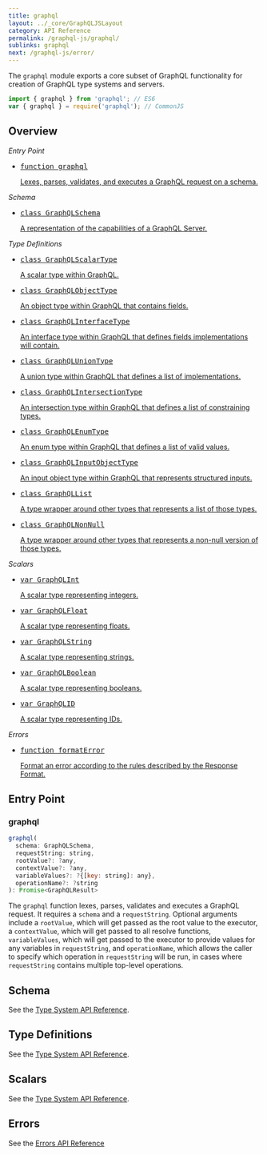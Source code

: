 ```yaml
---
title: graphql
layout: ../_core/GraphQLJSLayout
category: API Reference
permalink: /graphql-js/graphql/
sublinks: graphql
next: /graphql-js/error/
---
```


The `graphql` module exports a core subset of GraphQL functionality for creation
of GraphQL type systems and servers.

```js
import { graphql } from 'graphql'; // ES6
var { graphql } = require('graphql'); // CommonJS
```

## Overview

_Entry Point_

<ul class="apiIndex">
  <li>
    <a href="#graphql">
      <pre>function graphql</pre>
      Lexes, parses, validates, and executes a GraphQL request on a schema.
    </a>
  </li>
</ul>

_Schema_

<ul class="apiIndex">
  <li>
    <a href="../type/#graphqlschema">
      <pre>class GraphQLSchema</pre>
      A representation of the capabilities of a GraphQL Server.
    </a>
  </li>
</ul>

_Type Definitions_

<ul class="apiIndex">
  <li>
    <a href="../type/#graphqlscalartype">
      <pre>class GraphQLScalarType</pre>
      A scalar type within GraphQL.
    </a>
  </li>
  <li>
    <a href="../type/#graphqlobjecttype">
      <pre>class GraphQLObjectType</pre>
      An object type within GraphQL that contains fields.
    </a>
  </li>
  <li>
    <a href="../type/#graphqlinterfacetype">
      <pre>class GraphQLInterfaceType</pre>
      An interface type within GraphQL that defines fields implementations will contain.
    </a>
  </li>
  <li>
    <a href="../type/#graphqluniontype">
      <pre>class GraphQLUnionType</pre>
      A union type within GraphQL that defines a list of implementations.
    </a>
  </li>
  <li>
    <a href="../type/#graphqlintersectiontype">
      <pre>class GraphQLIntersectionType</pre>
      An intersection type within GraphQL that defines a list of constraining types.
    </a>
  </li>
  <li>
    <a href="../type/#graphqlenumtype">
      <pre>class GraphQLEnumType</pre>
      An enum type within GraphQL that defines a list of valid values.
    </a>
  </li>
  <li>
    <a href="../type/#graphqlinputobjecttype">
      <pre>class GraphQLInputObjectType</pre>
      An input object type within GraphQL that represents structured inputs.
    </a>
  </li>
  <li>
    <a href="../type/#graphqllist">
      <pre>class GraphQLList</pre>
      A type wrapper around other types that represents a list of those types.
    </a>
  </li>
  <li>
    <a href="../type/#graphqlnonnull">
      <pre>class GraphQLNonNull</pre>
      A type wrapper around other types that represents a non-null version of those types.
    </a>
  </li>
</ul>

_Scalars_

<ul class="apiIndex">
  <li>
    <a href="../type/#graphqlint">
      <pre>var GraphQLInt</pre>
      A scalar type representing integers.
    </a>
  </li>
  <li>
    <a href="../type/#graphqlfloat">
      <pre>var GraphQLFloat</pre>
      A scalar type representing floats.
    </a>
  </li>
  <li>
    <a href="../type/#graphqlstring">
      <pre>var GraphQLString</pre>
      A scalar type representing strings.
    </a>
  </li>
  <li>
    <a href="../type/#graphqlboolean">
      <pre>var GraphQLBoolean</pre>
      A scalar type representing booleans.
    </a>
  </li>
  <li>
    <a href="../type/#graphqlid">
      <pre>var GraphQLID</pre>
      A scalar type representing IDs.
    </a>
  </li>
</ul>

_Errors_

<ul class="apiIndex">
  <li>
    <a href="../error/#formaterror">
      <pre>function formatError</pre>
      Format an error according to the rules described by the Response Format.
    </a>
  </li>
</ul>

## Entry Point

### graphql

```js
graphql(
  schema: GraphQLSchema,
  requestString: string,
  rootValue?: ?any,
  contextValue?: ?any,
  variableValues?: ?{[key: string]: any},
  operationName?: ?string
): Promise<GraphQLResult>
```

The `graphql` function lexes, parses, validates and executes a GraphQL request.
It requires a `schema` and a `requestString`. Optional arguments include a
`rootValue`, which will get passed as the root value to the executor, a `contextValue`,
which will get passed to all resolve functions,
`variableValues`, which will get passed to the executor to provide values for
any variables in `requestString`, and `operationName`, which allows the caller
to specify which operation in `requestString` will be run, in cases where
`requestString` contains multiple top-level operations.

## Schema

See the [Type System API Reference](../type#schema).

## Type Definitions

See the [Type System API Reference](../type#definitions).

## Scalars

See the [Type System API Reference](../type#scalars).

## Errors

See the [Errors API Reference](../error)
